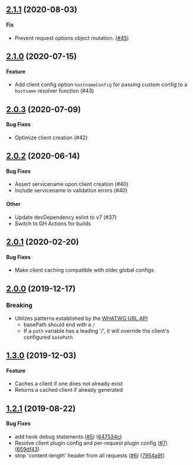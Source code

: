 ## [2.1.1](https://github.com/expediagroup/service-client/compare/v2.1.0...v2.1.1) (2020-08-03)

#### Fix

* Prevent request options object mutation. ([#45](https://github.com/ExpediaGroup/service-client/pull/45))

## [2.1.0](https://github.com/expediagroup/service-client/compare/v2.0.3...v2.1.0) (2020-07-15)

#### Feature

* Add client config option `hostnameConfig` for passing custom config to a `hostname` resolver function (#43)

## [2.0.3](https://github.com/expediagroup/service-client/compare/v2.0.2...v2.0.3) (2020-07-09)

#### Bug Fixes

* Optimize client creation (#42)

## [2.0.2](https://github.com/expediagroup/service-client/compare/v2.0.1...v2.0.2) (2020-06-14)

#### Bug Fixes

* Assert servicename upon client creation (#40)
* Include servicename in validation errors (#40)

#### Other

* Update devDependency eslint to v7 (#37)
* Switch to GH Actions for builds

## [2.0.1](https://github.com/expediagroup/service-client/compare/v2.0.0...v2.0.1) (2020-02-20)

#### Bug Fixes

* Make client caching compatible with older global configs


## [2.0.0](https://github.com/expediagroup/service-client/compare/v1.3.0...v2.0.0) (2019-12-17)

### Breaking

* Utilizes patterns established by the [WHATWG URL API](https://nodejs.org/api/url.html#url_the_whatwg_url_api)
    * basePath should end with a `/`
    * If a `path` variable has a leading '/', it will override the client's configured `basePath`


## [1.3.0](https://github.com/expediagroup/service-client/compare/v1.2.1...v1.3.0) (2019-12-03)

#### Feature

* Caches a client if one does not already exist
* Returns a cached client if already generated


## [1.2.1](https://github.com/expediagroup/service-client/compare/v1.2.0...v1.2.1) (2019-08-22)

#### Bug Fixes

* add hook debug statements ([#5](https://github.com/expediagroup/service-client/issues/5)) ([647534c](https://github.com/expediagroup/service-client/commit/647534c))
* Resolve client plugin config and per-request plugin config ([#7](https://github.com/expediagroup/service-client/issues/7)) ([659df43](https://github.com/expediagroup/service-client/commit/659df43))
* strip 'content-length' header from all requests ([#6](https://github.com/expediagroup/service-client/issues/6)) ([7954a9f](https://github.com/expediagroup/service-client/commit/7954a9f))
